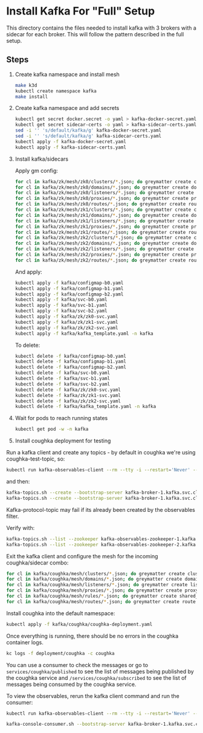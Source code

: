 # Install Kafka For "Full" Setup

This directory contains the files needed to install kafka with 3 brokers with a sidecar for each broker.  This will follow the pattern described in the full setup.

## Steps

1. Create kafka namespace and install mesh

    ```bash
    make k3d
    kubectl create namespace kafka
    make install
    ```

2. Create kafka namespace and add secrets

    ```bash
    kubectl get secret docker.secret -o yaml > kafka-docker-secret.yaml
    kubectl get secret sidecar-certs -o yaml > kafka-sidecar-certs.yaml
    sed -i '' 's/default/kafka/g' kafka-docker-secret.yaml
    sed -i '' 's/default/kafka/g' kafka-sidecar-certs.yaml
    kubectl apply -f kafka-docker-secret.yaml
    kubectl apply -f kafka-sidecar-certs.yaml
    ```

3. Install kafka/sidecars

    Apply gm config:

    ```bash
    for cl in kafka/zk/mesh/zk0/clusters/*.json; do greymatter create cluster < $cl; done
    for cl in kafka/zk/mesh/zk0/domains/*.json; do greymatter create domain < $cl; done
    for cl in kafka/zk/mesh/zk0/listeners/*.json; do greymatter create listener < $cl; done
    for cl in kafka/zk/mesh/zk0/proxies/*.json; do greymatter create proxy < $cl; done
    for cl in kafka/zk/mesh/zk0/routes/*.json; do greymatter create route < $cl; done
    for cl in kafka/zk/mesh/zk1/clusters/*.json; do greymatter create cluster < $cl; done
    for cl in kafka/zk/mesh/zk1/domains/*.json; do greymatter create domain < $cl; done
    for cl in kafka/zk/mesh/zk1/listeners/*.json; do greymatter create listener < $cl; done
    for cl in kafka/zk/mesh/zk1/proxies/*.json; do greymatter create proxy < $cl; done
    for cl in kafka/zk/mesh/zk1/routes/*.json; do greymatter create route < $cl; done
    for cl in kafka/zk/mesh/zk2/clusters/*.json; do greymatter create cluster < $cl; done
    for cl in kafka/zk/mesh/zk2/domains/*.json; do greymatter create domain < $cl; done
    for cl in kafka/zk/mesh/zk2/listeners/*.json; do greymatter create listener < $cl; done
    for cl in kafka/zk/mesh/zk2/proxies/*.json; do greymatter create proxy < $cl; done
    for cl in kafka/zk/mesh/zk2/routes/*.json; do greymatter create route < $cl; done
    ```

    And apply:

    ```bash
    kubectl apply -f kafka/configmap-b0.yaml
    kubectl apply -f kafka/configmap-b1.yaml
    kubectl apply -f kafka/configmap-b2.yaml
    kubectl apply -f kafka/svc-b0.yaml
    kubectl apply -f kafka/svc-b1.yaml
    kubectl apply -f kafka/svc-b2.yaml
    kubectl apply -f kafka/zk/zk0-svc.yaml
    kubectl apply -f kafka/zk/zk1-svc.yaml
    kubectl apply -f kafka/zk/zk2-svc.yaml
    kubectl apply -f kafka/kafka_template.yaml -n kafka
    ```

    To delete:

    ```bash
    kubectl delete -f kafka/configmap-b0.yaml
    kubectl delete -f kafka/configmap-b1.yaml
    kubectl delete -f kafka/configmap-b2.yaml
    kubectl delete -f kafka/svc-b0.yaml
    kubectl delete -f kafka/svc-b1.yaml
    kubectl delete -f kafka/svc-b2.yaml
    kubectl delete -f kafka/zk/zk0-svc.yaml
    kubectl delete -f kafka/zk/zk1-svc.yaml
    kubectl delete -f kafka/zk/zk2-svc.yaml
    kubectl delete -f kafka/kafka_template.yaml -n kafka
    ```

4. Wait for pods to reach running states

    ```bash
    kubectl get pod -w -n kafka
    ```

5. Install coughka deployment for testing

Run a kafka client and create any topics - by default in coughka we're using coughka-test-topic, so:

```bash
kubectl run kafka-observables-client --rm --tty -i --restart='Never' --image docker.io/bitnami/kafka:2.7.0-debian-10-r1 --namespace kafka --command -- bash
```

and then:

```bash
kafka-topics.sh --create --bootstrap-server kafka-broker-1.kafka.svc.cluster.local:9093 --topic coughka-test-topic
kafka-topics.sh --create --bootstrap-server kafka-broker-1.kafka.svc.cluster.local:9093 --topic kafka-protocol-topic
```

Kafka-protocol-topic may fail if its already been created by the observables filter.

Verify with:

```bash
kafka-topics.sh --list --zookeeper kafka-observables-zookeeper-1.kafka.svc.cluster.local:2180
kafka-topics.sh --list --zookeeper kafka-observables-zookeeper-2.kafka.svc.cluster.local:2180
```

Exit the kafka client and configure the mesh for the incoming coughka/sidecar combo:

```bash
for cl in kafka/coughka/mesh/clusters/*.json; do greymatter create cluster < $cl; done
for cl in kafka/coughka/mesh/domains/*.json; do greymatter create domain < $cl; done
for cl in kafka/coughka/mesh/listeners/*.json; do greymatter create listener < $cl; done
for cl in kafka/coughka/mesh/proxies/*.json; do greymatter create proxy < $cl; done
for cl in kafka/coughka/mesh/rules/*.json; do greymatter create shared_rules < $cl; done
for cl in kafka/coughka/mesh/routes/*.json; do greymatter create route < $cl; done
```

Install coughka into the default namespace:

```bash
kubectl apply -f kafka/coughka/coughka-deployment.yaml
```

Once everything is running, there should be no errors in the coughka container logs.

```bash
kc logs -f deployment/coughka -c coughka
```

You can use a consumer to check the messages or go to `services/coughka/published` to see the list of messages being published by the coughka service and `/services/coughka/subscribed` to see the list of messages being consumed by the coughka service.

To view the observables, rerun the kafka client command and run the consumer:

```bash
kubectl run kafka-observables-client --rm --tty -i --restart='Never' --image docker.io/bitnami/kafka:2.7.0-debian-10-r1 --namespace kafka --command -- bash
```

```bash
kafka-console-consumer.sh --bootstrap-server kafka-broker-1.kafka.svc.cluster.local:9093 --topic kafka-protocol-topic
```
